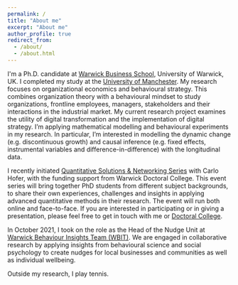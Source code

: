 ```yaml
---
permalink: /
title: "About me"
excerpt: "About me"
author_profile: true
redirect_from: 
  - /about/
  - /about.html
---
```


I'm a Ph.D. candidate at [Warwick Business School](https://www.wbs.ac.uk/), University of Warwick, UK. I completed my study at the [University of Manchester](https://www.manchester.ac.uk/). My research focuses on organizational economics and behavioural strategy. This combines organization theory with a behavioural mindset to study organizations, frontline employees, managers, stakeholders and their interactions in the industrial market. My current research project examines the utility of digital transformation and the implementation of digital strategy. I’m applying mathematical modelling and behavioural experiments in my research. In particular, I’m interested in modelling the dynamic change (e.g. discontinuous growth) and causal inference (e.g. fixed effects, instrumental variables and difference-in-difference) with the longitudinal data.  

I recently initiated [Quantitative Solutions & Networking Series](https://warwick.ac.uk/services/dc/phdlife/phdnetworks/quantitativesolutions) with Carlo Hofer, with the funding support from Warwick Doctoral College. This event series will bring together PhD students from different subject backgrounds, to share their own experiences, challenges and insights in applying advanced quantitative methods in their research. The event will run both online and face-to-face. If you are interested in participating or in giving a presentation, please feel free to get in touch with me or [Doctoral College](mailto:doctoralcollege@warwick.ac.uk). 

In October 2021, I took on the role as the Head of the Nudge Unit at [Warwick Behaviour Insights Team (WBIT)](https://warwick.ac.uk/research/priorities/behaviour-brain-society/research/wbit/). We are engaged in collaborative research by applying insights from behavioural science and social psychology to create nudges for local businesses and communities as well as individual wellbeing.

Outside my research, I play tennis. 






